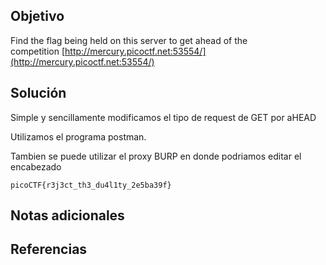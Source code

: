 ## Objetivo

Find the flag being held on this server to get ahead of the competition [http://mercury.picoctf.net:53554/](http://mercury.picoctf.net:53554/)
## Solución

Simple y sencillamente modificamos el tipo de request de GET por aHEAD

Utilizamos el programa postman.

Tambien se puede utilizar el proxy BURP en donde podriamos editar el encabezado

```
picoCTF{r3j3ct_th3_du4l1ty_2e5ba39f}
```

## Notas adicionales

## Referencias


